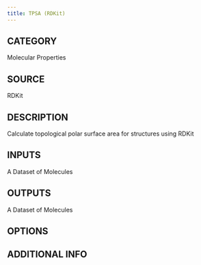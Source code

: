 ```yaml
---
title: TPSA (RDKit)
---
```


## CATEGORY
Molecular Properties

## SOURCE
RDKit

## DESCRIPTION
Calculate topological polar surface area for structures using RDKit

## INPUTS
A Dataset of Molecules

## OUTPUTS
A Dataset of Molecules

## OPTIONS

## ADDITIONAL INFO
